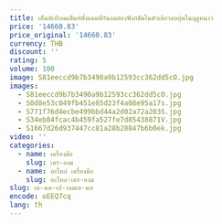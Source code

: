 ```yaml
---
title: เต็นท์เป่าลมเต็นท์ตั้งแคมป์กันลมสองฟังก์ชันในตัวเดียวอบอุ่นในฤดูหนาว
price: '14660.83'
price_original: '14660.83'
currency: THB
discount: ''
rating: 5
volume: 100
image: S81eeccd9b7b3490a9b12593cc362dd5cO.jpg
images:
  - S81eeccd9b7b3490a9b12593cc362dd5cO.jpg
  - S0d8e53c049fb451e85d23f4a08e95a17s.jpg
  - S771f76d4ecbe499bbd44a2d02a72a203S.jpg
  - S34eb84fcac4b459fa527fe7d85438871V.jpg
  - S1667d26d937447cc81a28b28847b6b0ek.jpg
video: ''
categories:
  - name: เครื่องมือ
    slug: เคร-องม
  - name: อะไหล่ เครื่องมือ
    slug: อะไหล-เคร-องม
slug: เต-นท-เป-าลมเต-นท
encode: oEEQ7cq
lang: th
---
```

  